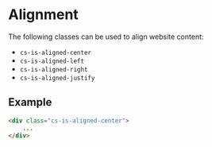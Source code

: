 # Alignment
The following classes can be used to align website content:

- `cs-is-aligned-center`
- `cs-is-aligned-left`
- `cs-is-aligned-right`
- `cs-is-aligned-justify`

## Example
```html
<div class="cs-is-aligned-center">
    ...
</div>
```

